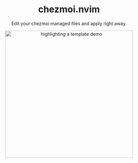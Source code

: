<h1 align="center">chezmoi.nvim</h2>

<div align="center"><p>Edit your chezmoi managed files and apply right away.</p>
<img src="https://github.com/xvzc/chezmoi.nvim/assets/45588457/92dbdfe8-615a-40c7-b892-9392e1412661" alt="highlighting a template demo" height="400px">
